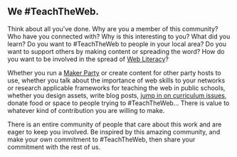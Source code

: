 ## We #TeachTheWeb.
Think about all you've done. Why are you a member of this community? Who have you connected with? Why is this interesting to you? What did you learn? Do you want to #TeachTheWeb to people in your local area? Do you want to support others by making content or spreading the word? How do you want to be involved in the spread of [Web Literacy](https://teach.mozilla.org/teach-like-mozilla/web-literacy/)?

Whether you run a [Maker Party](http://teach.mozilla.org/events) or create content for other party hosts to use, whether you talk about the importance of web skills to your networks or research applicable frameworks for teaching the web in public schools, whether you design assets, write blog posts, [jump in on curriculum issues](https://github.com/mozilla/learning-networks/issues?utf8=%E2%9C%93&q=is%3Aopen+label%3A%22help+wanted%22+label%3A%22help+wanted%22), donate food or space to people trying to #TeachTheWeb... There is value to whatever kind of contribution you are willing to make.

There is an entire community of people that care about this work and are eager to keep you involved. Be inspired by this amazing community, and make your own commitment to #TeachTheWeb, then share your commitment with the rest of us.